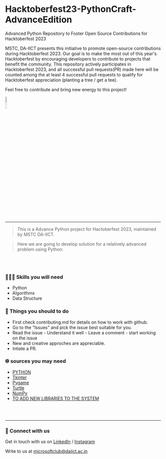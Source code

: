 # Hacktoberfest23-PythonCraft-AdvanceEdition 

Advanced Python Repository to Foster Open Source Contributions for Hacktoberfest 2023

MSTC, DA-IICT presents this initiative to promote open-source contributions during Hacktoberfest 2023. Our goal is to make the most out of this year's Hacktoberfest by encouraging developers to contribute to projects that benefit the community. This repository actively participates in Hacktoberfest 2023, and all successful pull requests(PR) made here will be counted among the at least 4 successful pull requests to qualify for Hacktoberfest appreciation (planting a tree / get a tee).

Feel free to contribute and bring new energy to this project!

<img src="https://camo.githubusercontent.com/b3076f833d2e466429e85b8213d86f1d67130a1d1d5fde98d712738aeed0f4d5/68747470733a2f2f7265732e636c6f7564696e6172792e636f6d2f6462767976666536312f696d6167652f75706c6f61642f76313631393739393234312f436963616461253230333330313a2532305265696e76656e7465642f4d5354435f66666d6f39762e706e67" width="10%">

---

>This is a Advance Python project for Hactoberfest 2023, maintained by MSTC DA-IICT.

>Here we are going to develop solution for a relatively advanced problem using Python.

<br><br>
### 👨🏻‍💻 Skills you will need
* Python
* Algorithms
* Data Structure

### 🎯 Things you should to do
* First check contributing.md for details on how to work with github.
* Go to the "Issues" and pick the issue best suitable for you. 
* Read the issue - Understand it well - Leave a comment - start working on the issue
* New and creative approches are appreciable.
* Intiate a PR.


### 🌐 sources you may need
  * [PYTHON](https://docs.python.org/3/)
  * [Tkinter](https://docs.python.org/3/library/tk.html)
  * [Pygame](https://www.pygame.org/docs/)
  * [Turtle](https://docs.python.org/3/library/turtle.html)
  * [NumPy](https://numpy.org/)
  * [TO ADD NEW LIBRARIES TO THE SYSTEM](https://pip.pypa.io/en/stable/getting-started/)


<br><br>

---
  
### 🔗 Connect with us
Get in touch with us on [LinkedIn](https://www.linkedin.com/company/microsoft-student-technical-club-da-iict/) / [Instagram](https://www.instagram.com/mstc.daiict/)

Write to us at microsoftclub@daiict.ac.in

